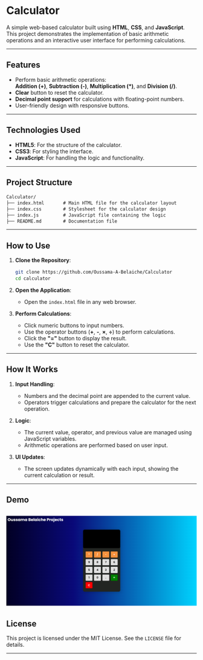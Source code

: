 
# Calculator

A simple web-based calculator built using **HTML**, **CSS**, and **JavaScript**. This project demonstrates the implementation of basic arithmetic operations and an interactive user interface for performing calculations.

---

## Features

- Perform basic arithmetic operations:  
  **Addition (+)**, **Subtraction (-)**, **Multiplication (*)**, and **Division (/)**.
- **Clear** button to reset the calculator.
- **Decimal point support** for calculations with floating-point numbers.
- User-friendly design with responsive buttons.

---

## Technologies Used

- **HTML5**: For the structure of the calculator.
- **CSS3**: For styling the interface.
- **JavaScript**: For handling the logic and functionality.

---

## Project Structure

```
Calculator/
├── index.html       # Main HTML file for the calculator layout
├── index.css        # Stylesheet for the calculator design
├── index.js         # JavaScript file containing the logic
├── README.md        # Documentation file
```

---

## How to Use

1. **Clone the Repository**:
   ```bash
   git clone https://github.com/Oussama-A-Belaiche/Calculator
   cd calculator
   ```

2. **Open the Application**:
   - Open the `index.html` file in any web browser.

3. **Perform Calculations**:
   - Click numeric buttons to input numbers.
   - Use the operator buttons (**+**, **-**, **×**, **÷**) to perform calculations.
   - Click the **"="** button to display the result.
   - Use the **"C"** button to reset the calculator.

---

## How It Works

1. **Input Handling**:
   - Numbers and the decimal point are appended to the current value.
   - Operators trigger calculations and prepare the calculator for the next operation.

2. **Logic**:
   - The current value, operator, and previous value are managed using JavaScript variables.
   - Arithmetic operations are performed based on user input.

3. **UI Updates**:
   - The screen updates dynamically with each input, showing the current calculation or result.

---

## Demo

![alt text](image.png)
---

## License

This project is licensed under the MIT License. See the `LICENSE` file for details.

---

